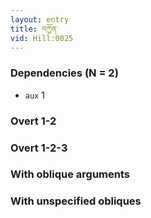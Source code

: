 ```yaml
---
layout: entry
title: བཀྱོན་
vid: Hill:0025
---
```

### Dependencies (N = 2)
* `aux` 1


### Overt 1-2


### Overt 1-2-3


### With oblique arguments


### With unspecified obliques
